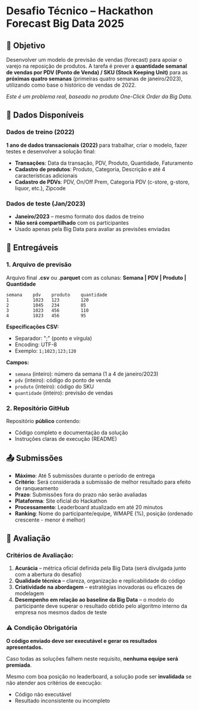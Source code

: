 # Desafio Técnico – Hackathon Forecast Big Data 2025

## 🎯 Objetivo

Desenvolver um modelo de previsão de vendas (forecast) para apoiar o varejo na reposição de produtos. A tarefa é prever a **quantidade semanal de vendas por PDV (Ponto de Venda) / SKU (Stock Keeping Unit)** para as **próximas quatro semanas** (primeiras quatro semanas de janeiro/2023), utilizando como base o histórico de vendas de 2022.

*Este é um problema real, baseado no produto One-Click Order da Big Data.*

## 📂 Dados Disponíveis

### Dados de treino (2022)
**1 ano de dados transacionais (2022)** para trabalhar, criar o modelo, fazer testes e desenvolver a solução final:

- **Transações**: Data da transação, PDV, Produto, Quantidade, Faturamento
- **Cadastro de produtos**: Produto, Categoria, Descrição e até 4 características adicionais
- **Cadastro de PDVs**: PDV, On/Off Prem, Categoria PDV (c-store, g-store, liquor, etc.), Zipcode

### Dados de teste (Jan/2023)
- **Janeiro/2023** – mesmo formato dos dados de treino
- **Não será compartilhado** com os participantes
- Usado apenas pela Big Data para avaliar as previsões enviadas

## 📑 Entregáveis

### 1. Arquivo de previsão
Arquivo final **.csv** ou **.parquet** com as colunas: **Semana | PDV | Produto | Quantidade**

```
semana    pdv    produto    quantidade
1         1023   123        120
2         1045   234        85
3         1023   456        110
4         1023   456        95
```

**Especificações CSV:**
- Separador: ";" (ponto e vírgula)
- Encoding: UTF-8
- Exemplo: `1;1023;123;120`

**Campos:**
- `semana` (inteiro): número da semana (1 a 4 de janeiro/2023)
- `pdv` (inteiro): código do ponto de venda
- `produto` (inteiro): código do SKU
- `quantidade` (inteiro): previsão de vendas

### 2. Repositório GitHub
Repositório **público** contendo:
- Código completo e documentação da solução
- Instruções claras de execução (README)

## 📤 Submissões

- **Máximo**: Até 5 submissões durante o período de entrega
- **Critério**: Será considerada a submissão de melhor resultado para efeito de ranqueamento
- **Prazo**: Submissões fora do prazo não serão avaliadas
- **Plataforma**: Site oficial do Hackathon
- **Processamento**: Leaderboard atualizado em até 20 minutos
- **Ranking**: Nome do participante/equipe, WMAPE (%), posição (ordenado crescente - menor é melhor)

## 🧮 Avaliação

### Critérios de Avaliação:
1. **Acurácia** – métrica oficial definida pela Big Data (será divulgada junto com a abertura do desafio)
2. **Qualidade técnica** – clareza, organização e replicabilidade do código
3. **Criatividade na abordagem** – estratégias inovadoras ou eficazes de modelagem
4. **Desempenho em relação ao baseline da Big Data** – o modelo do participante deve superar o resultado obtido pelo algoritmo interno da empresa nos mesmos dados de teste

### ⚠️ Condição Obrigatória
**O código enviado deve ser executável e gerar os resultados apresentados.**

Caso todas as soluções falhem neste requisito, **nenhuma equipe será premiada**.

Mesmo com boa posição no leaderboard, a solução pode ser **invalidada** se não atender aos critérios de execução:
- Código não executável
- Resultado inconsistente ou incompleto